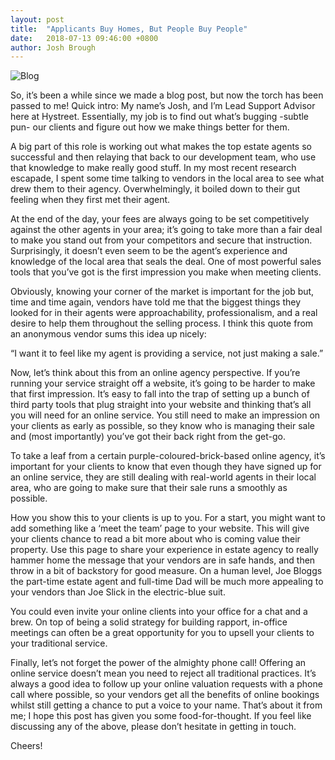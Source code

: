 ```yaml
---
layout: post
title:  "Applicants Buy Homes, But People Buy People"
date:   2018-07-13 09:46:00 +0800
author: Josh Brough
---
```


![Blog]({{site.url}}/images/buzz.jpg)

So, it’s been a while since we made a blog post, but now the torch has been passed to me! Quick intro: My name’s Josh, and I’m Lead Support Advisor here at Hystreet. Essentially, my job is to find out what’s bugging -subtle pun- our clients and figure out how we make things better for them.
<!--more-->
A big part of this role is working out what makes the top estate agents so successful and then relaying that back to our development team, who use that knowledge to make really good stuff. In my most recent research escapade, I spent some time talking to vendors in the local area to see what drew them to their agency. Overwhelmingly, it boiled down to their gut feeling when they first met their agent.

At the end of the day, your fees are always going to be set competitively against the other agents in your area; it’s going to take more than a fair deal to make you stand out from your competitors and secure that instruction. Surprisingly, it doesn’t even seem to be the agent’s experience and knowledge of the local area that seals the deal. One of most powerful sales tools that you’ve got is the first impression you make when meeting clients.

Obviously, knowing your corner of the market is important for the job but, time and time again, vendors have told me that the biggest things they looked for in their agents were approachability, professionalism, and a real desire to help them throughout the selling process. I think this quote from an anonymous vendor sums this idea up nicely:

“I want it to feel like my agent is providing a service, not just making a sale.”

Now, let’s think about this from an online agency perspective. If you’re running your service straight off a website, it’s going to be harder to make that first impression. It’s easy to fall into the trap of setting up a bunch of third party tools that plug straight into your website and thinking that’s all you will need for an online service. You still need to make an impression on your clients as early as possible, so they know who is managing their sale and (most importantly) you’ve got their back right from the get-go.

To take a leaf from a certain purple-coloured-brick-based online agency, it’s important for your clients to know that even though they have signed up for an online service, they are still dealing with real-world agents in their local area, who are going to make sure that their sale runs a smoothly as possible.

How you show this to your clients is up to you. For a start, you might want to add something like a ‘meet the team’ page to your website. This will give your clients chance to read a bit more about who is coming value their property. Use this page to share your experience in estate agency to really hammer home the message that your vendors are in safe hands, and then throw in a bit of backstory for good measure. On a human level, Joe Bloggs the part-time estate agent and full-time Dad will be much more appealing to your vendors than Joe Slick in the electric-blue suit.

You could even invite your online clients into your office for a chat and a brew. On top of being a solid strategy for building rapport, in-office meetings can often be a great opportunity for you to upsell your clients to your traditional service.

Finally, let’s not forget the power of the almighty phone call! Offering an online service doesn’t mean you need to reject all traditional practices. It’s always a good idea to follow up your online valuation requests with a phone call where possible, so your vendors get all the benefits of online bookings whilst still getting a chance to put a voice to your name.
That’s about it from me; I hope this post has given you some food-for-thought. If you feel like discussing any of the above, please don’t hesitate in getting in touch.

Cheers!
